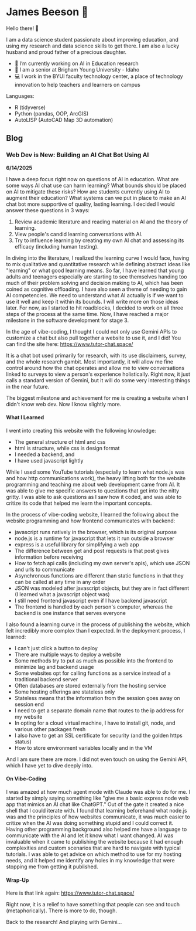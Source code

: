 # James Beeson 🐝

Hello there! 👋

I am a data science student passionate about improving education, and using my research and data science skills to get there. I am also a lucky husband and proud father of a precious daughter.

- 🍎 I’m currently working on AI in Education research
- 🏫 I am a senior at Brigham Young University - Idaho
- 💻 I work in the BYUI faculty technology center, a place of technology innovation to help teachers and learners on campus

Languages:
- R (tidyverse)
- Python (pandas, OOP, ArcGIS)
- AutoLISP (AutoCAD Map 3D automation)

## Blog

### Web Dev is New: Building an AI Chat Bot Using AI
**6/14/2025**

I have a deep focus right now on questions of AI in education. What are some ways AI chat use can harm learning? What bounds should be placed on AI to mitigate these risks? How are students currently using AI to augment their education? What systems can we put in place to make an AI chat bot more supportive of quality, lasting learning. I decided I would answer these questions in 3 ways: 

1. Review academic literature and reading material on AI and the theory of learning.
2. View people's candid learning conversations with AI.
3. Try to influence learning by creating my own AI chat and assessing its efficacy (including human testing). 

In diving into the literature, I realized the learning curve I would face, having to mix qualitative and quantitative research while defining abstract ideas like "learning" or what good learning means. So far, I have learned that young adults and teenagers especially are starting to see themselves handing too much of their problem solving and decision making to AI, which has been coined as cognitive offloading. I have also seen a theme of needing to gain AI competencies. We need to understand what AI actually is if we want to use it well and keep it within its bounds. I will write more on those ideas later. For now, as I started to hit roadblocks, I decided to work on all three steps of the process at the same time. Now, I have reached a major milestone in the software development for stage 3.

In the age of vibe-coding, I thought I could not only use Gemini APIs to customize a chat but also pull together a website to use it, and I did! You can find the site here:
https://www.tutor-chat.space/

It is a chat bot used primarily for research, with its use disclaimers, survey, and the whole research gambit. Most importantly, it will allow me fine control around how the chat operates and allow me to view conversations linked to surveys to view a person's experience holistically. Right now, it just calls a standard version of Gemini, but it will do some very interesting things in the near future.

The biggest milestone and achievement for me is creating a website when I didn't know web dev. Now I know slightly more.

#### What I Learned

I went into creating this website with the following knowledge:
- The general structure of html and css
- html is structure, while css is design format
- I needed a backend, and
- I have used javascript lightly

While I used some YouTube tutorials (especially to learn what node.js was and how http communications work), the heavy lifting both for the website programming and teaching me about web development came from AI. It was able to give me specific answers to questions that get into the nitty gritty. I was able to ask questions as I saw how it coded, and was able to critize its code that helped me learn the important concepts.

In the process of vibe-coding website, I learned the following about the website programming and how frontend communicates with backend:
- javascript runs natively in the browser, which is its original purpose
- node.js is a runtime for javascript that lets it run outside a browser
- express is a useful library for simplifying a web app
- The difference between get and post requests is that post gives information before receiving
- How to fetch api calls (including my own server's apis), which use JSON and urls to communicate 
- Asynchronous functions are different than static functions in that they can be called at any time in any order
- JSON was modeled after javascript objects, but they are in fact different (I learned what a javascript object was)
- I still need frontend javascript even if I have backend javascript
- The frontend is handled by each person's computer, whereas the backend is one instance that serves everyone

I also found a learning curve in the process of publishing the website, which felt incredibly more complex than I expected. In the deployment process, I learned:
- I can't just click a button to deploy
- There are multiple ways to deploy a website
- Some methods try to put as much as possible into the frontend to minimize lag and backend usage
- Some websites opt for calling functions as a service instead of a traditional backend server
- Often databases are stored externally from the hosting service
- Some hosting offerings are stateless only
- Stateless means that the information from the session goes away on session end
- I need to get a separate domain name that routes to the ip address for my website
- In opting for a cloud virtual machine, I have to install git, node, and various other packages fresh
- I also have to get an SSL certificate for security (and the golden https status)
- How to store environment variables locally and in the VM

And I am sure there are more. I did not even touch on using the Gemini API, which I have yet to dive deeply into. 

#### On Vibe-Coding

I was amazed at how much agent mode with Claude was able to do for me. I started by simply saying something like "give me a basic express node web app that mimics an AI chat like ChatGPT." Out of the gate it created a nice shell that I could iterate with. I found that learning beforehand what node.js was and the principles of how websites communicate, it was much easier to critize when the AI was doing something stupid and I could correct it. Having other programming background also helped me have a language to communicate with the AI and let it know what I want changed. AI was invaluable when it came to publishing the website because it had enough complexities and custom scenarios that are hard to navigate with typical tutorials. I was able to get advice on which method to use for my hosting needs, and it helped me identify any holes in my knowledge that were stopping me from getting it published.

#### Wrap-Up

Here is that link again: 
https://www.tutor-chat.space/

Right now, it is a relief to have something that people can see and touch (metaphorically). There is more to do, though. 

Back to the research! And playing with Gemini...
